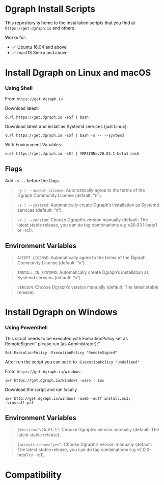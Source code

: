 # Dgraph Install Scripts

This repository is home to the installation scripts that you find at `https://get.dgraph.io` and others.

Works for:

* :white_check_mark: Ubuntu 16.04 and above 
* :white_check_mark: macOS Sierra and above

<!-- Todo: Add Windows Version with Powershell version tested. -->
<!-- Todo: Add Systemd references. -->

# Install Dgraph on Linux and macOS

<!-- Todo: Add Brew formula here. -->

### Using Shell

From `https://get.dgraph.io`

Download latest:
```shell
curl https://get.dgraph.io -sSf | bash
```

Download latest and install as Systemd services (just Linux):

```shell
curl https://get.dgraph.io -sSf | bash -s -- --systemd
```

With Environment Variables:

```shell
curl https://get.dgraph.io -sSf | VERSION=v20.03.1-beta1 bash
```

## Flags

Add `-s --` before the flags.

>`-y | --accept-license`: Automatically agree to the terms of the Dgraph Community License (default: “n”).

>`-s | --systemd`: Automatically create Dgraph’s installation as Systemd services (default: “n”).

>`-v | --version`: Choose Dgraph’s version manually (default: The latest stable release, you can do tag combinations e.g v20.03.1-beta1 or -rc1).


## Environment Variables

>`ACCEPT_LICENSE`: Automatically agree to the terms of the Dgraph Community License (default: “n”).

>`INSTALL_IN_SYSTEMD`: Automatically create Dgraph’s installation as Systemd services (default: “n”).

>`VERSION`: Choose Dgraph’s version manually (default: The latest stable release).


# Install Dgraph on Windows

### Using Powershell

This script needs to be executed with ExecutionPolicy set as RemoteSigned"
please run (as Administrator):"

```
Set-ExecutionPolicy -ExecutionPolicy "RemoteSigned"
```

After run the script you can set it to `-ExecutionPolicy "Undefined"`

From `https://get.dgraph.io/windows`:
```shell
iwr https://get.dgraph.io/windows -useb | iex
```

Download the script and run locally
```shell
iwr http://get.dgraph.io/windows -useb -outf install.ps1; .\install.ps1
```

## Environment Variables

>`$Version="v20.03.1"`: Choose Dgraph’s version manually (default: The latest stable release).

>`$acceptLicense="yes"`: Choose Dgraph’s version manually (default: The latest stable release, you can do tag combinations e.g v2.0.0-beta1 or -rc1).

# Compatibility

<!-- Todo: Check Compatibility wioth Windows Subsystem for Linux. -->